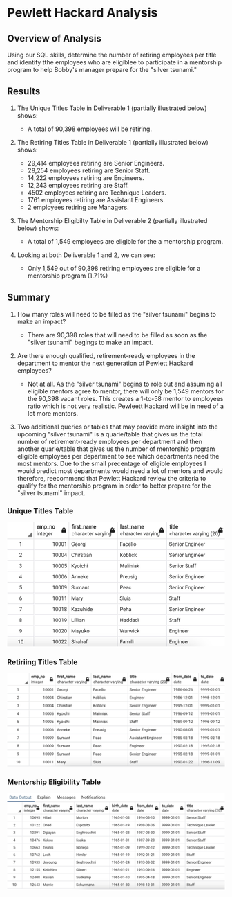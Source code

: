# Pewlett Hackard Analysis

## Overview of Analysis
Using our SQL skills, determine the number of retiring employees per title and identify tthe employees who are eligiblee to participate in a mentorship program to help Bobby's manager prepare for the "silver tsunami."

## Results
1. The Unique Titles Table in Deliverable 1 (partially illustrated below) shows:
    - A total of 90,398 employees will be retiring.

2. The Retiring Titles Table in Deliverable 1 (partially illustrated below) shows: 
    - 29,414 employees retiring are Senior Engineers.
    - 28,254 employees retiring are Senior Staff.
    - 14,222 employees retiring are Engineers.
    - 12,243 employees retiring are Staff.
    - 4502 employees retiring are Technique Leaders.
    - 1761 employees retiring are Assistant Engineers.
    - 2 employees retiring are Managers.

3. The Mentorship Eligibilty Table in Deliverable 2 (partially illustrated below) shows:
    - A total of 1,549 employees are eligible for the a mentorship program.

4. Looking at both Deliverable 1 and 2, we can see:
    - Only 1,549 out of 90,398 retiring employees are eligible for a mentorship program (1.71%)

## Summary
1. How many roles will need to be filled as the "silver tsunami" begins to make an impact?
    - There are 90,398 roles that will need to be filled as soon as the "silver tsunami" begings to make an impact. 

2. Are there enough qualified, retirement-ready employees in the department to mentor the next generation of Pewlett Hackard employees?
    - Not at all. As the "silver tsunami" begins to role out and assuming all eligible mentors agree to mentor, there will only be 1,549 mentors for the 90,398 vacant roles. This creates a 1-to-58 mentor to employees ratio which is not very realistic. Pewleett Hackard will be in need of a lot more mentors. 

3. Two additional queries or tables that may provide more insight into the upcoming "silver tsunami" is a quarie/table that gives us the total number of retirement-ready employees per department and then another quarie/table that gives us the number of mentorship program eligible employees per department to see which departments need the most mentors. Due to the small precentage of eligible employees I would predict most departments would need a lot of mentors and would therefore, reecommend that Pewlett Hackard review the criteria to qualify for the mentorship program in order to better prepare for the "silver tsunami" impact. 

### Unique Titles Table
![Unique_Titles.png](Resources/Unique_Titles.png)

### Retiriing Titles Table
![Retirement_Titles.png](Resources/Retirement_Titles.png)

### Mentorship Eligibility Table
![Mentorship_Eligibility.png](Resources/Mentorship_Eligibility.png)